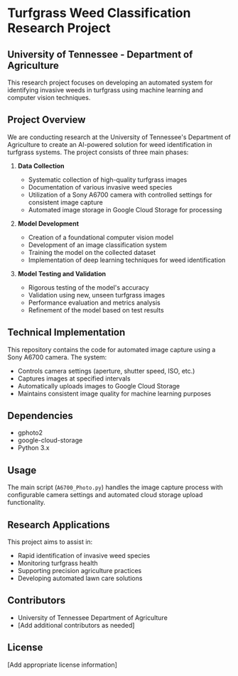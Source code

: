 # Turfgrass Weed Classification Research Project
## University of Tennessee - Department of Agriculture

This research project focuses on developing an automated system for identifying invasive weeds in turfgrass using machine learning and computer vision techniques.

## Project Overview

We are conducting research at the University of Tennessee's Department of Agriculture to create an AI-powered solution for weed identification in turfgrass systems. The project consists of three main phases:

1. **Data Collection**
   - Systematic collection of high-quality turfgrass images
   - Documentation of various invasive weed species
   - Utilization of a Sony A6700 camera with controlled settings for consistent image capture
   - Automated image storage in Google Cloud Storage for processing

2. **Model Development**
   - Creation of a foundational computer vision model
   - Development of an image classification system
   - Training the model on the collected dataset
   - Implementation of deep learning techniques for weed identification

3. **Model Testing and Validation**
   - Rigorous testing of the model's accuracy
   - Validation using new, unseen turfgrass images
   - Performance evaluation and metrics analysis
   - Refinement of the model based on test results

## Technical Implementation

This repository contains the code for automated image capture using a Sony A6700 camera. The system:
- Controls camera settings (aperture, shutter speed, ISO, etc.)
- Captures images at specified intervals
- Automatically uploads images to Google Cloud Storage
- Maintains consistent image quality for machine learning purposes

## Dependencies
- gphoto2
- google-cloud-storage
- Python 3.x

## Usage
The main script (`A6700_Photo.py`) handles the image capture process with configurable camera settings and automated cloud storage upload functionality.

## Research Applications
This project aims to assist in:
- Rapid identification of invasive weed species
- Monitoring turfgrass health
- Supporting precision agriculture practices
- Developing automated lawn care solutions

## Contributors
- University of Tennessee Department of Agriculture
- [Add additional contributors as needed]

## License
[Add appropriate license information] 